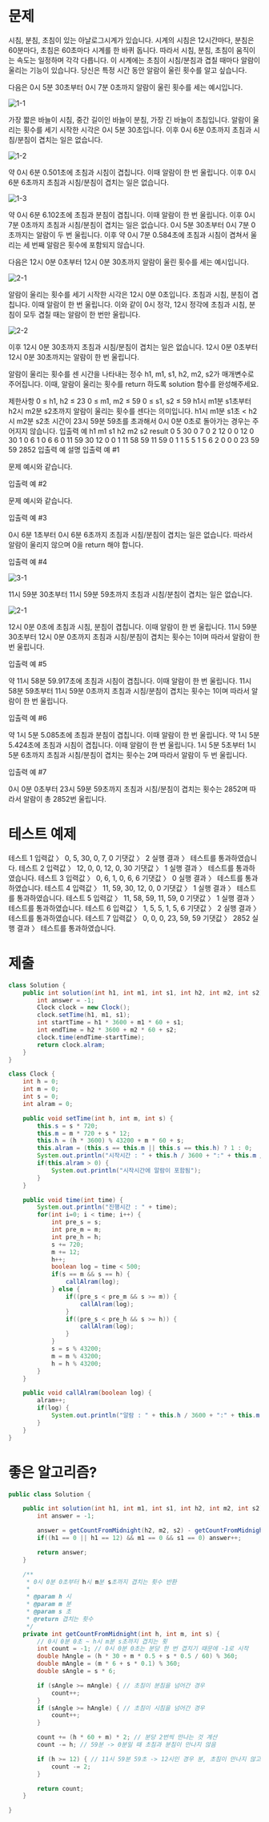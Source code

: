 # 문제
시침, 분침, 초침이 있는 아날로그시계가 있습니다. 시계의 시침은 12시간마다, 분침은 60분마다, 초침은 60초마다 시계를 한 바퀴 돕니다. 따라서 시침, 분침, 초침이 움직이는 속도는 일정하며 각각 다릅니다. 이 시계에는 초침이 시침/분침과 겹칠 때마다 알람이 울리는 기능이 있습니다. 당신은 특정 시간 동안 알람이 울린 횟수를 알고 싶습니다.

다음은 0시 5분 30초부터 0시 7분 0초까지 알람이 울린 횟수를 세는 예시입니다.

![1-1](imgs/clockhands.1-1.png)

가장 짧은 바늘이 시침, 중간 길이인 바늘이 분침, 가장 긴 바늘이 초침입니다.
알람이 울리는 횟수를 세기 시작한 시각은 0시 5분 30초입니다.
이후 0시 6분 0초까지 초침과 시침/분침이 겹치는 일은 없습니다.

![1-2](imgs/clockhands.1-2.png)

약 0시 6분 0.501초에 초침과 시침이 겹칩니다. 이때 알람이 한 번 울립니다.
이후 0시 6분 6초까지 초침과 시침/분침이 겹치는 일은 없습니다.

![1-3](imgs/clockhands.1-3.png)

약 0시 6분 6.102초에 초침과 분침이 겹칩니다. 이때 알람이 한 번 울립니다.
이후 0시 7분 0초까지 초침과 시침/분침이 겹치는 일은 없습니다.
0시 5분 30초부터 0시 7분 0초까지는 알람이 두 번 울립니다. 이후 약 0시 7분 0.584초에 초침과 시침이 겹쳐서 울리는 세 번째 알람은 횟수에 포함되지 않습니다.

다음은 12시 0분 0초부터 12시 0분 30초까지 알람이 울린 횟수를 세는 예시입니다.

![2-1](imgs/clockhands.2-1.png)

알람이 울리는 횟수를 세기 시작한 시각은 12시 0분 0초입니다.
초침과 시침, 분침이 겹칩니다. 이때 알람이 한 번 울립니다. 이와 같이 0시 정각, 12시 정각에 초침과 시침, 분침이 모두 겹칠 때는 알람이 한 번만 울립니다.

![2-2](imgs/clockhands.2-2.png)


이후 12시 0분 30초까지 초침과 시침/분침이 겹치는 일은 없습니다.
12시 0분 0초부터 12시 0분 30초까지는 알람이 한 번 울립니다.

알람이 울리는 횟수를 센 시간을 나타내는 정수 h1, m1, s1, h2, m2, s2가 매개변수로 주어집니다. 이때, 알람이 울리는 횟수를 return 하도록 solution 함수를 완성해주세요.

제한사항
0 ≤ h1, h2 ≤ 23
0 ≤ m1, m2 ≤ 59
0 ≤ s1, s2 ≤ 59
h1시 m1분 s1초부터 h2시 m2분 s2초까지 알람이 울리는 횟수를 센다는 의미입니다.
h1시 m1분 s1초 < h2시 m2분 s2초
시간이 23시 59분 59초를 초과해서 0시 0분 0초로 돌아가는 경우는 주어지지 않습니다.
입출력 예
h1	m1	s1	h2	m2	s2	result
0	5	30	0	7	0	2
12	0	0	12	0	30	1
0	6	1	0	6	6	0
11	59	30	12	0	0	1
11	58	59	11	59	0	1
1	5	5	1	5	6	2
0	0	0	23	59	59	2852
입출력 예 설명
입출력 예 #1

문제 예시와 같습니다.

입출력 예 #2

문제 예시와 같습니다.

입출력 예 #3

0시 6분 1초부터 0시 6분 6초까지 초침과 시침/분침이 겹치는 일은 없습니다. 따라서 알람이 울리지 않으며 0을 return 해야 합니다.

입출력 예 #4

![3-1](imgs/clockhands.3-1.png)

11시 59분 30초부터 11시 59분 59초까지 초침과 시침/분침이 겹치는 일은 없습니다.

![2-1](imgs/clockhands.2-1.png)

12시 0분 0초에 초침과 시침, 분침이 겹칩니다. 이때 알람이 한 번 울립니다.
11시 59분 30초부터 12시 0분 0초까지 초침과 시침/분침이 겹치는 횟수는 1이며 따라서 알람이 한 번 울립니다.

입출력 예 #5

약 11시 58분 59.917초에 초침과 시침이 겹칩니다. 이때 알람이 한 번 울립니다.
11시 58분 59초부터 11시 59분 0초까지 초침과 시침/분침이 겹치는 횟수는 1이며 따라서 알람이 한 번 울립니다.

입출력 예 #6

약 1시 5분 5.085초에 초침과 분침이 겹칩니다. 이때 알람이 한 번 울립니다.
약 1시 5분 5.424초에 초침과 시침이 겹칩니다. 이때 알람이 한 번 울립니다.
1시 5분 5초부터 1시 5분 6초까지 초침과 시침/분침이 겹치는 횟수는 2며 따라서 알람이 두 번 울립니다.

입출력 예 #7

0시 0분 0초부터 23시 59분 59초까지 초침과 시침/분침이 겹치는 횟수는 2852며 따라서 알람이 총 2852번 울립니다.

# 테스트 예제
테스트 1
입력값 〉	0, 5, 30, 0, 7, 0
기댓값 〉	2
실행 결과 〉	테스트를 통과하였습니다.
테스트 2
입력값 〉	12, 0, 0, 12, 0, 30
기댓값 〉	1
실행 결과 〉	테스트를 통과하였습니다.
테스트 3
입력값 〉	0, 6, 1, 0, 6, 6
기댓값 〉	0
실행 결과 〉	테스트를 통과하였습니다.
테스트 4
입력값 〉	11, 59, 30, 12, 0, 0
기댓값 〉	1
실행 결과 〉	테스트를 통과하였습니다.
테스트 5
입력값 〉	11, 58, 59, 11, 59, 0
기댓값 〉	1
실행 결과 〉	테스트를 통과하였습니다.
테스트 6
입력값 〉	1, 5, 5, 1, 5, 6
기댓값 〉	2
실행 결과 〉	테스트를 통과하였습니다.
테스트 7
입력값 〉	0, 0, 0, 23, 59, 59
기댓값 〉	2852
실행 결과 〉	테스트를 통과하였습니다.

# 제출
```java
class Solution {
    public int solution(int h1, int m1, int s1, int h2, int m2, int s2) {
        int answer = -1;
        Clock clock = new Clock();
        clock.setTime(h1, m1, s1);
        int startTime = h1 * 3600 + m1 * 60 + s1;
        int endTime = h2 * 3600 + m2 * 60 + s2;
        clock.time(endTime-startTime);
        return clock.alram;
    }
}

class Clock {
    int h = 0;
    int m = 0;
    int s = 0;
    int alram = 0;

    public void setTime(int h, int m, int s) {
        this.s = s * 720;
        this.m = m * 720 + s * 12;
        this.h = (h * 3600) % 43200 + m * 60 + s;
        this.alram = (this.s == this.m || this.s == this.h) ? 1 : 0;
        System.out.println("시작시간 : " + this.h / 3600 + ":" + this.m / 720 + ":" + this.s / 720);
        if(this.alram > 0) {
            System.out.println("시작시간에 알람이 포함됨");
        }
    }

    public void time(int time) {
        System.out.println("진행시간 : " + time);
        for(int i=0; i < time; i++) {
            int pre_s = s;
            int pre_m = m;
            int pre_h = h;
            s += 720;
            m += 12;
            h++;
            boolean log = time < 500;
            if(s == m && s == h) {
                callAlram(log);
            } else {
                if((pre_s < pre_m && s >= m)) {
                    callAlram(log);
                }
                if((pre_s < pre_h && s >= h)) {
                    callAlram(log);
                }
            }
            s = s % 43200;
            m = m % 43200;
            h = h % 43200;
        }
    }

    public void callAlram(boolean log) {
        alram++;
        if(log) {
            System.out.println("알람 : " + this.h / 3600 + ":" + this.m / 720 + ":" + this.s / 720);
        }
    }
}
```

# 좋은 알고리즘?
```java
public class Solution {

    public int solution(int h1, int m1, int s1, int h2, int m2, int s2) {
        int answer = -1;

        answer = getCountFromMidnight(h2, m2, s2) - getCountFromMidnight(h1, m1, s1);
        if((h1 == 0 || h1 == 12) && m1 == 0 && s1 == 0) answer++;

        return answer;
    }

    /**
     * 0시 0분 0초부터 h시 m분 s초까지 겹치는 횟수 반환
     *
     * @param h 시
     * @param m 분
     * @param s 초
     * @return 겹치는 횟수
     */
    private int getCountFromMidnight(int h, int m, int s) {
        // 0시 0분 0초 ~ h시 m분 s초까지 겹치는 횟
        int count = -1; // 0시 0분 0초는 분당 한 번 겹치기 때문에 -1로 시작
        double hAngle = (h * 30 + m * 0.5 + s * 0.5 / 60) % 360;
        double mAngle = (m * 6 + s * 0.1) % 360;
        double sAngle = s * 6;

        if (sAngle >= mAngle) { // 초침이 분침을 넘어간 경우
            count++;
        }
        if (sAngle >= hAngle) { // 초침이 시침을 넘어간 경우
            count++;
        }

        count += (h * 60 + m) * 2; // 분당 2번씩 만나는 것 계산
        count -= h; // 59분 -> 0분일 때 초침과 분침이 만나지 않음

        if (h >= 12) { // 11시 59분 59초 -> 12시인 경우 분, 초침이 만나지 않고 12시에 1번만 만나는 것으로 처리
            count -= 2;
        }

        return count;
    }

}
```